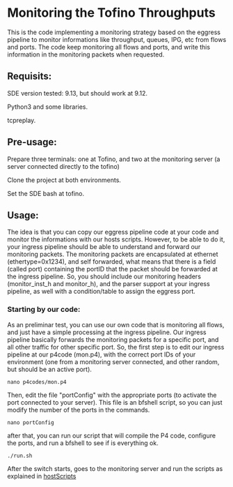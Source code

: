 # Monitoring the Tofino Throughputs

This is the code implementing a monitoring strategy based on the eggress pipeline to monitor informations like throughput, queues, IPG, etc from flows and ports. The code keep monitoring all flows and ports, and write this information in the monitoring packets when requested.

## Requisits:
SDE version tested: 9.13, but should work at 9.12.

Python3 and some libraries.

tcpreplay.

## Pre-usage:
Prepare three terminals: one at Tofino, and two at the monitoring server (a server connected directly to the tofino)

Clone the project at both environments.

Set the SDE bash at tofino.


## Usage:



The idea is that you can copy our eggress pipeline code at your code and monitor the informations with our hosts scripts. However, to be able to do it, your ingress pipeline should be able to understand and forward our monitoring packets. The monitoring packets are encapsulated at ethernet (ethertype=0x1234), and self forwarded, what means that there is a field (called port) containing the portID that the packet should be forwarded at the ingress pipeline. So, you should include our monitoring headers (monitor_inst_h and monitor_h), and the parser support at your ingress pipeline, as well with a condition/table to assign the eggress port.


### Starting by our code:

As an preliminar test, you can use our own code that is monitoring all flows, and just have a simple processing at the ingress pipeline. Our ingress pipeline basically forwards the monitoring packets for a specific port, and all other traffic for other specific port. So, the first step is to edit our ingress pipeline at our p4code (mon.p4), with the correct port IDs of your environment (one from a monitoring server connected, and other random, but should be an active port).

```
nano p4codes/mon.p4
```

Then, edit the file "portConfig" with the appropriate ports (to activate the port connected to your server). This file is an bfshell script, so you can just modify the number of the ports in the commands.

```
nano portConfig
```

after that, you can run our script that will compile the P4 code, configure the ports, and run a bfshell to see if  is everything ok.

```
./run.sh
```

After the switch starts, goes to the monitoring server and run the scripts as explained in [hostScripts](hostScrits/Readme.md)


